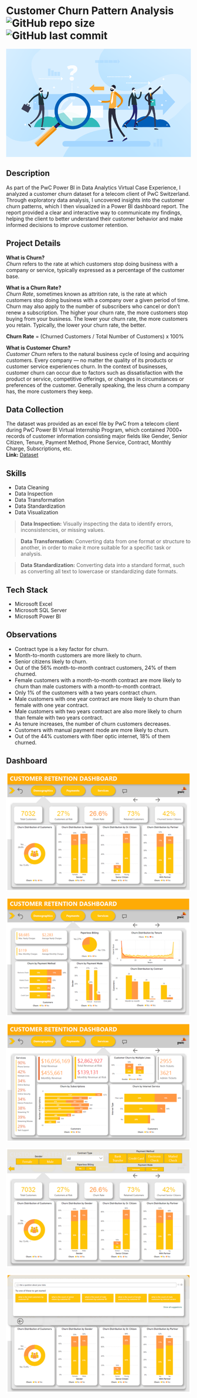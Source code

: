 # Customer Churn Pattern Analysis ![GitHub repo size](https://img.shields.io/github/repo-size/aryakghosal/customer-churn-analysis-PwC?logo=github) ![GitHub last commit](https://img.shields.io/github/last-commit/aryakghosal/customer-churn-analysis-PwC)

![Banner](Images/customer-churn-analysis-cover.png)


## Description
As part of the PwC Power BI in Data Analytics Virtual Case Experience, I analyzed a customer churn dataset for a telecom client of PwC Switzerland. Through exploratory data analysis, I uncovered insights into the customer churn patterns, which I then visualized in a Power BI dashboard report. The report provided a clear and interactive way to communicate my findings, helping the client to better understand their customer behavior and make informed decisions to improve customer retention.

## Project Details

**What is Churn?** \
*Churn* refers to the rate at which customers stop doing business with a company or service, typically expressed as a percentage of the customer base. 

**What is a Churn Rate?** \
*Churn Rate*, sometimes known as attrition rate, is the rate at which customers stop doing business with a company over a given period of time. Churn may also apply to the number of subscribers who cancel or don’t renew a subscription. The higher your churn rate, the more customers stop buying from your business. The lower your churn rate, the more customers you retain. Typically, the lower your churn rate, the better.

**Churn Rate** = (Churned Customers / Total Number of Customers) x 100%

**What is Customer Churn?** \
*Customer Churn* refers to the natural business cycle of losing and acquiring customers. 
Every company — no matter the quality of its products or customer service experiences churn. In the context of businesses, customer churn can occur due to factors such as dissatisfaction with the product or service, competitive offerings, or changes in circumstances or preferences of the customer.
Generally speaking, the less churn a company has, the more customers they keep.


## Data Collection

The dataset was provided as an excel file by PwC from a telecom client during PwC Power BI Virtual Internship Program, which contained 7000+ records of customer information consisting major fields like Gender, Senior Citizen, Tenure, Payment Method, Phone Service, Contract, Monthly Charge, Subscriptions, etc. \
**Link:** [Dataset](02-Churn-Dataset.xlsx)


## Skills
- Data Cleaning 
- Data Inspection 
- Data Transformation 
- Data Standardization 
- Data Visualization 

> **Data Inspection:** Visually inspecting the data to identify errors, inconsistencies, or missing values.

> **Data Transformation:** Converting data from one format or structure to another, in order to make it more   suitable for a specific task or analysis.

> **Data Standardization:** Converting data into a standard format, such as converting all text to lowercase or standardizing date formats.

## Tech Stack

- Microsoft Excel 
- Microsoft SQL Server
- Microsoft Power BI


## Observations

- Contract type is a key factor for churn.
- Month-to-month  customers are more likely to churn. 
- Senior citizens likely to churn.
- Out of the 56% month-to-month contract customers, 24% of them churned. 
- Female customers with a month-to-month contract are more likely to churn than male customers with a month-to-month contract.
- Only 1% of the customers with a two years contract churn.
- Male customers with one year contract are more likely to churn than female with one year contract.
- Male customers with two years contract are also more likely to churn than female with two years contract.
- As tenure increases, the number of churn customers decreases.
- Customers with manual payment mode are more likely to churn.
- Out of the 44% customers with fiber optic internet, 18% of them churned. 

## Dashboard

![1. Demographics](Images/1-Demographics.png)

![2. Payments](Images/2-Payments.png)

![3. Services](Images/3-Services.png)

![4. Filters](Images/4-Filters.png)

![5. Q&A](Images/5-Q&A.png)


